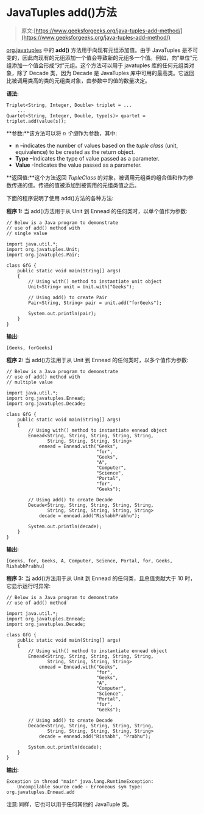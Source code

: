 # JavaTuples add()方法

> 原文:[https://www.geeksforgeeks.org/java-tuples-add-method/](https://www.geeksforgeeks.org/java-tuples-add-method/)

[org.javatuples](https://www.geeksforgeeks.org/javatuples-introduction/) 中的 **add()** 方法用于向现有元组添加值。由于 JavaTuples 是不可变的，因此向现有的元组添加一个值会导致新的元组多一个值。例如，向“单位”元组添加一个值会形成“对”元组。这个方法可以用于 javatuples 库的任何元组类对象，除了 Decade 类，因为 Decade 是 JavaTuples 库中可用的最高类。它返回比被调用类高的类的元组类对象，由参数中的值的数量决定。

**语法:**

```
Triplet<String, Integer, Double> triplet = ...
    ...
Quartet<String, Integer, Double, type(s)> quartet = triplet.add(value(s));
```

**参数:**该方法可以将 *n 个值*作为参数，其中:

*   **n** –indicates the number of values based on the *tuple class* (unit, equivalence) to be created as the return object.
*   **Type** –Indicates the type of value passed as a parameter.
*   **Value** -Indicates the value passed as a parameter.

**返回值:**这个方法返回 *TupleClass* 的对象，被调用元组类的组合值和作为参数传递的值。传递的值被添加到被调用的元组类值之后。

下面的程序说明了使用 add()方法的各种方法:

**程序 1:** 当 add()方法用于从 Unit 到 Ennead 的任何类时，以单个值作为参数:

```
// Below is a Java program to demonstrate
// use of add() method with
// single value

import java.util.*;
import org.javatuples.Unit;
import org.javatuples.Pair;

class GfG {
    public static void main(String[] args)
    {
        // Using with() method to instantiate unit object
        Unit<String> unit = Unit.with("Geeks");

        // Using add() to create Pair
        Pair<String, String> pair = unit.add("forGeeks");

        System.out.println(pair);
    }
}
```

**输出:**

```
[Geeks, forGeeks]
```

**程序 2:** 当 add()方法用于从 Unit 到 Ennead 的任何类时，以多个值作为参数:

```
// Below is a Java program to demonstrate
// use of add() method with
// multiple value

import java.util.*;
import org.javatuples.Ennead;
import org.javatuples.Decade;

class GfG {
    public static void main(String[] args)
    {
        // Using with() method to instantiate ennead object
        Ennead<String, String, String, String, String,
               String, String, String, String>
            ennead = Ennead.with("Geeks",
                                 "for",
                                 "Geeks",
                                 "A",
                                 "Computer",
                                 "Science",
                                 "Portal",
                                 "for",
                                 "Geeks");

        // Using add() to create Decade
        Decade<String, String, String, String, String,
               String, String, String, String, String>
            decade = ennead.add("RishabhPrabhu");

        System.out.println(decade);
    }
}
```

**输出:**

```
[Geeks, for, Geeks, A, Computer, Science, Portal, for, Geeks, RishabhPrabhu]
```

**程序 3:** 当 add()方法用于从 Unit 到 Ennead 的任何类，且总值贡献大于 10 时，它显示运行时异常:

```
// Below is a Java program to demonstrate
// use of add() method

import java.util.*;
import org.javatuples.Ennead;
import org.javatuples.Decade;

class GfG {
    public static void main(String[] args)
    {
        // Using with() method to instantiate ennead object
        Ennead<String, String, String, String, String,
               String, String, String, String>
            ennead = Ennead.with("Geeks",
                                 "for",
                                 "Geeks",
                                 "A",
                                 "Computer",
                                 "Science",
                                 "Portal",
                                 "for",
                                 "Geeks");

        // Using add() to create Decade
        Decade<String, String, String, String, String,
               String, String, String, String, String>
            decade = ennead.add("Rishabh", "Prabhu");

        System.out.println(decade);
    }
}
```

**输出:**

```
Exception in thread "main" java.lang.RuntimeException: 
    Uncompilable source code - Erroneous sym type: org.javatuples.Ennead.add
```

注意:同样，它也可以用于任何其他的 JavaTuple 类。